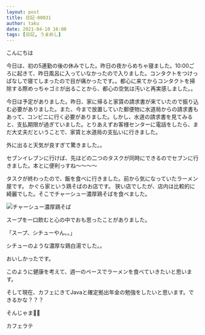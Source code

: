 ```yaml
---
layout: post
title: 日記-00031
author: taku
date: 2021-04-10 16:00
tags: [日記, うまめし]
---
```


こんにちは

今日は、初の5連勤の後の休みでした。昨日の夜からめちゃ寝ました。10:00ごろに起きて、昨日風呂に入っていなかったので入りました。コンタクトをつけっぱなしで寝てしまったので目が痛かったです。。都心に来てからコンタクトを掃除する際めっちゃゴミが出ることから、都心の空気は汚いと再実感しました。。

今日は予定がありました。昨日、家に帰ると家賃の請求書が来ていたので振り込む必要がありました。また、今まで放置していた郵便物に水道局からの請求書もあって、コンビニに行く必要がありました。しかし、水道の請求書を見てみると、支払期限が過ぎていました。とりあえずお客様センターに電話をしたら、まだ大丈夫だということで、家賃と水道局の支払いに行きました。

外に出ると天気が良すぎて驚きました。。

セブンイレブンに行けば、先ほどの二つのタスクが同時にできるのでセブンに行きました。本とに便利っすね～～～～

タスクが終わったので、飯を食べに行きました。前から気になっていたラーメン屋です。
かぐら家という鶏そばのお店です。
狭い店でしたが、店内は比較的に綺麗でした。そこでチャーシュー濃厚鶏そばを食べました。

![チャーシュー濃厚鶏そば](https://i.imgur.com/Xn1SHk3.jpg)

スープを一口飲むと心の中でおも思ったことがありました。

「スープ、シチューやん。。」

シチューのような濃厚な鶏白湯でした。。

おいしかったです。

このように健康を考えて、週一のペースでラーメンを食べていきたいと思います。

そして現在、カフェにきてJavaと確定拠出年金の勉強をしたいと思います。できるかな？？？

そんじゃま👋👋

カフェラテ
